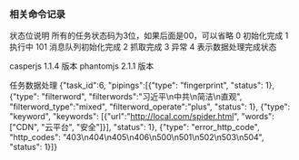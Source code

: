 ### 相关命令记录


状态位说明
所有的任务状态码为3位，如果后面是00，可以省略
0   初始化完成
1   执行中
101 消息队列初始化完成
2   抓取完成
3   异常
4   表示数据处理完成状态

casperjs 1.1.4 版本
phantomjs 2.1.1 版本


任务数据处理
{"task_id":6, "pipings":[{"type": "fingerprint", "status": 1}, {"type": "filterword", "filterwords":"习近平\n中共\n简洁\n直观", "filterword_type":"mixed", "filterword_operate":"plus", "status": 1}, {"type": "keyword", "keywords": [{"url":"http://local.com/spider.html", "words":["CDN", "云平台", "安全"]}], "status": 1}, {"type": "error_http_code", "http_codes": "403\n404\n405\n406\n500\n501\n502\n503\n504", "status": 1}]}

